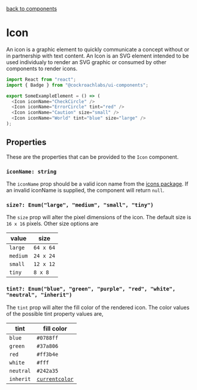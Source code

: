 [back to components](../README.md)

# Icon

An icon is a graphic element to quickly communicate a concept without or in partnership with text content. An Icon is an SVG element intended to be used individualy to render an SVG graphic or consumed by other components to render icons.

```javascript
import React from "react";
import { Badge } from "@cockroachlabs/ui-components";

export SomeExampleElement = () => (
  <Icon iconName="CheckCircle" />
  <Icon iconName="ErrorCircle" tint="red" />
  <Icon iconName="Caution" size="small" />
  <Icon iconName="World" tint="blue" size="large" />
);
```

## Properties

These are the properties that can be provided to the `Icon` component.

### `iconName: string`

The `iconName` prop should be a valid icon name from the [icons package](https://github.com/cockroachdb/ui/tree/master/packages/icons#icons). If an invalid iconName is supplied, the component will return `null`.

### `size?: Enum("large", "medium", "small", "tiny")`

The `size` prop will alter the pixel dimensions of the icon. The default size is `16 x 16` pixels. Other size options are

| value    | size      |
| -------- | --------- |
| `large`  | `64 x 64` |
| `medium` | `24 x 24` |
| `small`  | `12 x 12` |
| `tiny`   | `8 x 8`   |

### `tint?: Enum("blue", "green", "purple", "red", "white", "neutral", "inherit")`

The `tint` prop will alter the fill color of the rendered icon. The color values of the possible tint property values are,

| tint      | fill color                                                                         |
| --------- | ---------------------------------------------------------------------------------- |
| `blue`    | `#0788ff`                                                                          |
| `green`   | `#37a806`                                                                          |
| `red`     | `#ff3b4e`                                                                          |
| `white`   | `#fff`                                                                             |
| `neutral` | `#242a35`                                                                          |
| `inherit` | [`currentcolor`](https://developer.mozilla.org/en-US/docs/Web/SVG/Attribute/color) |
